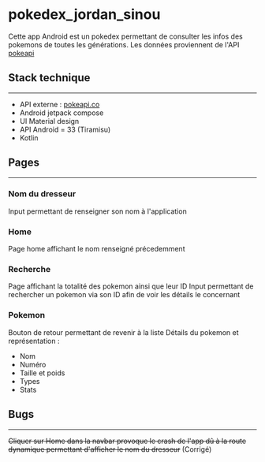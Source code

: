 # pokedex_jordan_sinou

Cette app Android est un pokedex permettant de consulter les infos des pokemons de toutes les générations. 
Les données proviennent de l'API [pokeapi](pokeapi.co)

## Stack technique
---
- API externe : [pokeapi.co](pokeapi.co)
- Android jetpack compose
- UI Material design
- API Android = 33 (Tiramisu)
- Kotlin

## Pages
---

### Nom du dresseur
Input permettant de renseigner son nom à l'application

### Home
Page home affichant le nom renseigné précedemment

### Recherche
Page affichant la totalité des pokemon ainsi que leur ID
Input permettant de rechercher un pokemon via son ID afin de voir les détails le concernant

### Pokemon
Bouton de retour permettant de revenir à la liste
Détails du pokemon et représentation : 
- Nom
- Numéro
- Taille et poids
- Types
- Stats

## Bugs
---
~~Cliquer sur Home dans la navbar provoque le crash de l'app dû à la route dynamique permettant d'afficher le nom du dresseur~~ (Corrigé)
